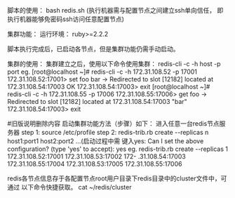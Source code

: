 脚本的使用：
bash redis.sh
(执行机器需与配置节点之间建立ssh单向信任，
即执行机器能够免密码ssh访问任意配置节点)

集群功能：
运行环境：
ruby>=2.2.2

脚本执行完成后，已启动各节点，但是集群功能仍需手动启动。

集群的使用：
集群建立之后，使用以下命令使用集群：
redis-cli -c -h host -p port
eg.
[root@localhost ~]# redis-cli -c -h 172.31.108.52 -p 17001
172.31.108.52:17001> set foo bar
-> Redirected to slot [12182] located at 172.31.108.54:17003
OK
172.31.108.54:17003> exit
[root@localhost ~]# redis-cli -c -h 172.31.108.55 -p 17006
172.31.108.55:17006> get foo
-> Redirected to slot [12182] located at 172.31.108.54:17003
"bar"
172.31.108.54:17003> exit



#旧版说明删除内容
启动集群功能方法（步骤）如下：
进入任意一台redis节点服务器
step 1:
source /etc/profile
step 2:
redis-trib.rb create --replicas n host1:port1 host2:port2 ...(启动过程中需
键入yes:
Can I set the above configuration? (type 'yes' to accept): yes
eg. 
redis-trib.rb create --replicas 1 172.31.108.52:17001 172.31.108.53:17002 172-
.31.108.54:17003 172.31.108.55:17004 172.31.108.53:17005 172.31.108.55:17006

redis各节点信息存于各配置节点root用户目录下redis目录中的cluster文件中，可通过
以下命令快捷获取。
cat ~/redis/cluster
